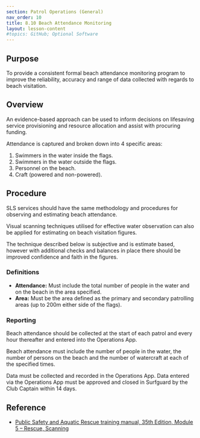 ```yaml
---
section: Patrol Operations (General)
nav_order: 10
title: 8.10 Beach Attendance Monitoring
layout: lesson-content
#topics: GitHub; Optional Software
---
```


## Purpose

To provide a consistent formal beach attendance monitoring program to improve the reliability, accuracy and range of data collected with regards to beach visitation.

## Overview

An evidence-based approach can be used to inform decisions on lifesaving service provisioning and resource allocation and assist with procuring funding.

Attendance is captured and broken down into 4 specific areas:

1. Swimmers in the water inside the flags.
2. Swimmers in the water outside the flags.
3. Personnel on the beach.
4. Craft (powered and non-powered).

## Procedure

SLS services should have the same methodology and procedures for observing and estimating beach attendance.

Visual scanning techniques utilised for effective water observation can also be applied for estimating on beach visitation figures.

The technique described below is subjective and is estimate based, however with additional checks and balances in place there should be improved confidence and faith in the figures.

### Definitions

- **Attendance:** Must include the total number of people in the water and on the beach in the area specified.
- **Area:** Must be the area defined as the primary and secondary patrolling areas (up to 200m either side of the flags).

### Reporting

Beach attendance should be collected at the start of each patrol and every hour thereafter and entered into the Operations App.

Beach attendance must include the number of people in the water, the number of persons on the beach and the number of watercraft at each of the specified times.

Data must be collected and recorded in the Operations App. Data entered via the Operations App must be approved and closed in Surfguard by the Club Captain within 14 days.

## Reference

- [Public Safety and Aquatic Rescue training manual, 35th Edition, Module 5 – Rescue, Scanning](https://members.sls.com.au/members/document_library/1/media/8571)